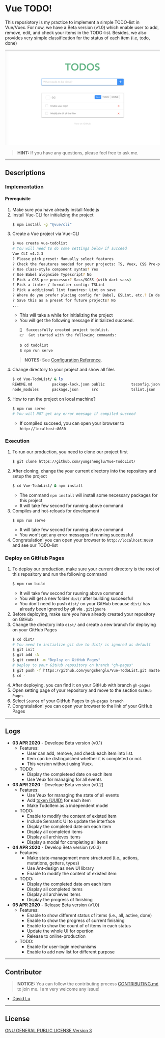 # Vue TODO!

This reposiotory is my practice to implement a simple TODO-list in Vue/Vuex. For now, we have a Beta version (v1.0) which enable user to add, remove, edit, and check your items in the TODO-list. Besides, we also provides very simple classification for the status of each item (i.e, todo, done)

![](src/assets/TODO!-demo.png)

> **HINT:** If you have any questions, please feel free to ask me.

---
## Descriptions

### Implementation

#### Prerequisite

1. Make sure you have already install Node.js
2. Install Vue-CLI for initializing the project
    ```bash
    $ npm install -g "@vue/cli"
    ```
3. Create a Vue project via Vue-CLI
    ```bash
    $ vue create vue-todolist
    # You will need to do some settings below if succeed
    Vue CLI v4.2.3
    ? Please pick preset: Manually select features
    ? Check the feautures needed for your projects: TS, Vuex, CSS Pre-processors, Linter
    ? Use class-style component syntax? Yes
    ? Use Babel alognside Typescript? No
    ? Pick a CSS pre-processor? Sass/SCSS (with dart-sass)
    ? Pick a linter / formatter config: TSLint
    ? Pick a additional lint feautres: Lint on save
    ? Where do you prefer placing config for Babel, ESLint, etc.? In dedicated config files
    ? Save this as a preset for future projects? No
    ...
    ```
    * This will take a while for initializing the project
    * You will get the following message if initialized succeed.
        ```bash
        🎉  Successfully created project todolist.
        👉  Get started with the following commands:

        $ cd todolist
        $ npm run serve

        ```
    > **NOTES:** See [Configuration Reference](https://cli.vuejs.org/config/).
4. Change directory to your project and show all files
    ```bash
    $ cd Vue-TodoList/ & ls
    README.md         package-lock.json public            tsconfig.json
    node_modules      package.json      src               tslint.json
    ```
5. How to run the project on local machine?
    ```bash
    $ npm run serve
    # You will NOT get any error meesage if compiled succeed
    ```
    * If compiled succeed, you can open your browser to `http://localhost:8080`

### Execution

1. To run our production, you need to clone our project first
    ```bash
    $ git clone https://github.com/yungshenglu/Vue-TodoList/
    ```
2. After cloning, change the your current directory into the repository and setup the project
    ```bash
    $ cd Vue-TodoList/ & npm install
    ```
    * The command `npm install` will install some necessary packages for this project
    * It will take few second for running above command
3. Compiles and hot-reloads for development
    ```bash
    $ npm run serve
    ```
    * It will take few second for running above command
    * You won't get any error messages if running successful
4. Congratulation! you can open your browser to `http://localhost:8080` and see our TODO-list

### Deploy on GitHub Pages

1. To deploy our production, make sure your current directory is the root of this repository and run the following command
    ```bash
    $ npm run build
    ```
    * It will take few second for ruuning above command
    * You will get a new folder `dist/` after building successful
    * You don't need to push `dist/` on your GitHub because `dist/` has already been ignored by git via `.gitignore`
2. Before deploying, make sure you have already created your repository on GitHub
3. Change the directory into `dist/` and create a new branch for deploying on your GitHub Pages
    ```bash
    $ cd dist/
    # You need to initialize git due to dist/ is ignored as default
    $ git init
    $ git add -A
    $ git commit -m "Deploy on GitHub Pages"
    # Deploy to your GitHub repository on branch "gh-pages"
    $ git push -f https://github.com/yungshenglu/Vue-TodoList.git master:gh-pages
    $ cd -
    ```
4. After deploying, you can find it on your GitHub with branch `gh-pages`
5. Open setting page of your repository and move to the section `GitHub Pages`
6. Select `Source` of your GitHub Pages to `gh-pages branch`
7. Congratulation! you can open your browser to the link of your GitHub Pages

---
## Logs

* **03 APR 2020** - Develope Beta version (v0.1)
    * Features:
        * User can add, remove, and check each item into list.
        * Item can be distinguished whether it is completed or not.
        * This version without using Vuex.
    * TODO:
        * Display the completeed date on each item
        * Use Veux for managing for all events
* **03 APR 2020** - Develope Beta version (v0.2)
    * Features:
        * Use Veux for managing the state of all events
        * Add [token (UUID)](https://gist.github.com/tschuegge/903b4688a70c2ea34a6270fcc7baac48) for each item
        * Make TodoItem as a independent model
    * TODO:
        * Enable to modify the content of existed item
        * Include Semantic UI to update the interface
        * Display the completed date om each item
        * Display all completed items
        * Display all archieves items
        * Display a modal for completing all items
* **04 APR 2020** - Develop Beta version (v0.3)
    * Features:
        * Make state-management more structured (i.e., actions, mutations, getters, types)
        * Use Ant-design as new UI library
        * Enable to modify the content of existed item
    * TODO:
        * Display the completed date om each item
        * Display all completed items
        * Display all archieves items
        * Display the progress of finishing
* **05 APR 2020** - Release Beta version (v1.0)
    * Features:
        * Enable to show different status of items (i.e., all, active, done)
        * Enable to show the progress of current finishing
        * Enable to show the count of of items in each status
        * Update the whole UI for opertion
        * Release to online-production
    * TODO:
        * Enable for user-login mechanisms
        * Enable to add new list for different purpose

---
## Contributor

> **NOTICE:** You can follow the contributing process [CONTRIBUTING.md](CONTRIBUTING.md) to join me. I am very welcome any issue!

* [David Lu](https://github.com/yungshenglu)

---
## License

[GNU GENERAL PUBLIC LICENSE Version 3](LICENSE)
